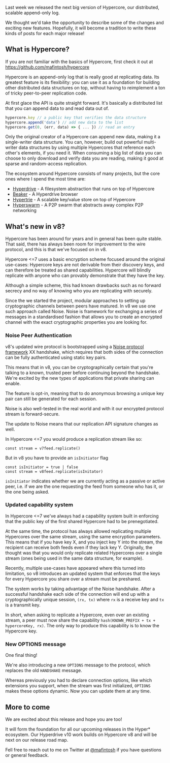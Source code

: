 Last week we released the next big version of Hypercore, our distributed, scalable append-only log.

We thought we'd take the opportunity to describe some of the changes and exciting new features. Hopefully, it will become a tradition to write these kinds of posts for each major release!

## What is Hypercore?

If you are not familiar with the basics of Hypercore, first check it out at https://github.com/mafintosh/hypercore

Hypercore is an append-only log that is really good at replicating data. Its greatest feature is its flexibility: you can use it as a foundation for building other distributed data structures on top, without having to reimplement a ton of tricky peer-to-peer replication code.

At first glace the API is quite straight forward. It's basically a distributed list that you can append data to and read data out of.

``` js
hypercore.key // a public key that verifies the data structure
hypercore.append('data') // add new data to the list
hypercore.get(0, (err, data) => { ... }) // read an entry
```

Only the original creator of a Hypercore can append new data, making it a single-writer data structure. You can, however, build out powerful multi-writer data structures by using multiple Hypercores that reference each other's elements, if you need it. When consuming a big list of data you can choose to only download and verify data you are reading, making it good at sparse and random-access replication.

The ecosystem around Hypercore consists of many projects, but the core ones where I spend the most time are:

* [Hyperdrive](https://github.com/hyperdrive) - A filesystem abstraction that runs on top of Hypercore
* [Beaker](https://beakerbrowser.com) - A Hyperdrive browser
* [Hypertrie](https://github.com/mafintosh/hypertrie) - A scalable key/value store on top of Hypercore
* [Hyperswarm](https://github.com/hyperswarm) - A P2P swarm that abstracts away complex P2P networking

## What's new in v8?

Hypercore has been around for years and in general has been quite stable. That said, there has always been room for improvement to the wire protocol, and this is that we've focused on in v8.

Hypercore <=7 uses a basic encryption scheme focused around the original use-cases: Hypercore keys are not derivable from their discovery keys, and can therefore be treated as shared capabilities. Hypercore will blindly replicate with anyone who can provably demonstrate that they have the key.

Although a simple scheme, this had known drawbacks such as no forward secrecy and no way of knowing who you are replicating with securely.

Since the we started the project, modular approaches to setting up cryptographic channels between peers have matured. In v8 we use one such approach called Noise. Noise is framework for exchanging a series of messages in a standardised fashion that allows you to create an encrypted channel with the exact cryptographic properties you are looking for.

### Noise Peer Authentication

v8's updated wire protocol is bootstrapped using a [Noise protocol framework](http://www.noiseprotocol.org) XX handshake, which requires that both sides of the connection can be fully authenticated using static key pairs.

This means that in v8, you can be cryptographically certain that you're talking to a known, trusted peer before continuing beyond the handshake. We're excited by the new types of applications that private sharing can enable.

The feature is opt-in, meaning that to do anonymous browsing a unique key pair can still be generated for each session.

Noise is also well-tested in the real world and with it our encrypted protocol stream is forward-secure.

The update to Noise means that our replication API signature changes as well.

In Hypercore <=7 you would produce a replication stream like so:

```
const stream = v7feed.replicate()
```

But in v8 you have to provide an `isInitiator` flag

```
const isInitiator = true | false
const stream = v8feed.replicate(isInitator)
```

`isInitiator` indicates whether we are currently acting as a passive or active peer, i.e. if we are the one requesting the feed from someone who has it, or the one being asked.

### Updated capability system

In Hypercore <=7 we've always had a capability system built in enforcing that the public key of the first shared Hypercore had to be prenegotiated.

At the same time, the protocol has always allowed replicating multiple Hypercores over the same stream, using the same encryption parameters.  This means that if you have key X, and you inject key Y into the stream, the recipient can receive both feeds even if they lack key Y. Originally, the thought was that you would only replicate related Hypercores over a single stream (ones being used in the same data structure, for example).

Recently, multiple use-cases have appeared where this turned into limitation, so v8 introduces an updated system that enforces that the keys for every Hypercore you share over a stream must be preshared.

The system works by taking advantage of the Noise handshake. After a successful handshake each side of the connection will end up with a cryptographically unique session, `(rx, tx)` where `rx` is a receive key and `tx` is a transmit key.

In short, when asking to replicate a Hypercore, even over an existing stream, a peer must now share the capability `hash(KNOWN_PREFIX + tx + hypercoreKey, rx)`. The only way to produce this capability is to know the Hypercore key. 

### New OPTIONS message

One final thing!

We're also introducing a new `OPTIONS` message to the protocol, which replaces the old `HANDSHAKE` message.

Whereas previously you had to declare connection options, like which extensions you support, when the stream was first initialized, `OPTIONS` makes these options dynamic. Now you can update them at any time.

## More to come

We are excited about this release and hope you are too!

It will form the foundation for all our upcoming releases in the Hyper* ecosystem.
Our Hyperdrive v10 work builds on Hypercore v8 and will be next on our release road map.

Fell free to reach out to me on Twitter at [@mafintosh](https://twitter.com/mafintosh) if you have questions or general feedback.
